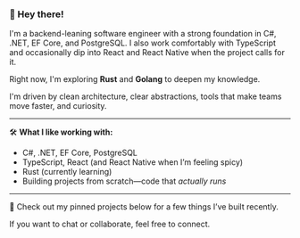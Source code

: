 ### 👋 Hey there!

I'm a backend-leaning software engineer with a strong foundation in C#, .NET, EF Core, and PostgreSQL. I also work comfortably with TypeScript and occasionally dip into React and React Native when the project calls for it.

Right now, I'm exploring **Rust** and **Golang** to deepen my knowledge.

I'm driven by clean architecture, clear abstractions, tools that make teams move faster, and curiosity.

---

🛠️ **What I like working with:**
- C#, .NET, EF Core, PostgreSQL  
- TypeScript, React (and React Native when I’m feeling spicy)  
- Rust (currently learning)  
- Building projects from scratch—code that *actually runs*

---

📌 Check out my pinned projects below for a few things I’ve built recently.

If you want to chat or collaborate, feel free to connect.
